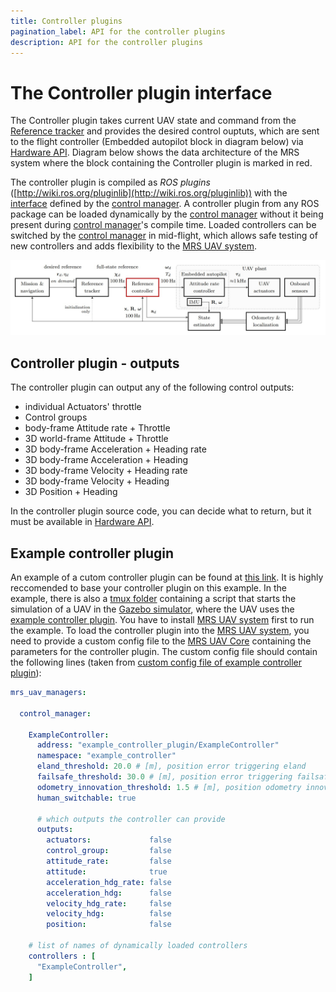 ```yaml
---
title: Controller plugins
pagination_label: API for the controller plugins
description: API for the controller plugins
---
```


# The Controller plugin interface

The Controller plugin takes current UAV state and command from the [Reference tracker](https://ctu-mrs.github.io/docs/features/trackers/) and provides the desired control ouptuts, which are sent to the flight controller (Embedded autopilot block in diagram below) via [Hardware API](https://ctu-mrs.github.io/docs/plugin-interface/hardware-api/).
Diagram below shows the data architecture of the MRS system where the block containing the Controller plugin is marked in red.

The controller plugin is compiled as *ROS plugins* ([http://wiki.ros.org/pluginlib](http://wiki.ros.org/pluginlib)) with the [interface](https://github.com/ctu-mrs/mrs_uav_managers/blob/master/include/mrs_uav_managers/controller.h) defined by the [control manager](https://github.com/ctu-mrs/mrs_uav_managers).
A controller plugin from any ROS package can be loaded dynamically by the [control manager](https://github.com/ctu-mrs/mrs_uav_managers) without it being present during [control manager](https://github.com/ctu-mrs/mrs_uav_managers)'s compile time.
Loaded controllers can be switched by the [control manager](https://github.com/ctu-mrs/mrs_uav_managers) in mid-flight, which allows safe testing of new controllers and adds flexibility to the [MRS UAV system](https://github.com/ctu-mrs/mrs_uav_system).

![](./fig/diagram_of_system_architecture.jpg)

## Controller plugin - outputs 
The controller plugin can output any of the following control outputs:

  * individual Actuators' throttle
  * Control groups
  * body-frame Attitude rate + Throttle
  * 3D world-frame Attitude + Throttle
  * 3D body-frame Acceleration + Heading rate
  * 3D body-frame Acceleration + Heading
  * 3D body-frame Velocity + Heading rate
  * 3D body-frame Velocity + Heading
  * 3D Position + Heading
  
In the controller plugin source code, you can decide what to return, but it must be available in [Hardware API](https://ctu-mrs.github.io/docs/plugin-interface/hardware-api/). 

## Example controller plugin 

An example of a cutom controller plugin can be found at [this link](https://github.com/ctu-mrs/mrs_core_examples/tree/master/cpp/controller_plugin).
It is highly reccomended to base your controller plugin on this example.
In the example, there is also a [tmux folder](https://github.com/ctu-mrs/mrs_core_examples/tree/master/cpp/controller_plugin/tmux) containing a script that starts the simulation of a UAV in the [Gazebo simulator](https://github.com/ctu-mrs/mrs_uav_gazebo_simulation), where the UAV uses the [example controller plugin](https://github.com/ctu-mrs/mrs_core_examples/tree/master/cpp/controller_plugin).
You have to install [MRS UAV system](https://github.com/ctu-mrs/mrs_uav_system) first to run the example.
To load the controller plugin into the [MRS UAV system](https://github.com/ctu-mrs/mrs_uav_system), you need to provide a custom config file to the [MRS UAV Core](https://github.com/ctu-mrs/mrs_uav_core) containing the parameters for the controller plugin.
The custom config file should contain the following lines (taken from [custom config file of example controller plugin](https://github.com/ctu-mrs/mrs_core_examples/blob/master/cpp/controller_plugin/tmux/config/custom_config.yaml)):
```yaml 
mrs_uav_managers:

  control_manager:

    ExampleController:
      address: "example_controller_plugin/ExampleController"
      namespace: "example_controller"
      eland_threshold: 20.0 # [m], position error triggering eland
      failsafe_threshold: 30.0 # [m], position error triggering failsafe land
      odometry_innovation_threshold: 1.5 # [m], position odometry innovation threshold
      human_switchable: true

      # which outputs the controller can provide
      outputs:
        actuators:             false
        control_group:         false
        attitude_rate:         false
        attitude:              true
        acceleration_hdg_rate: false
        acceleration_hdg:      false
        velocity_hdg_rate:     false
        velocity_hdg:          false
        position:              false

    # list of names of dynamically loaded controllers
    controllers : [
      "ExampleController",
    ]
```

